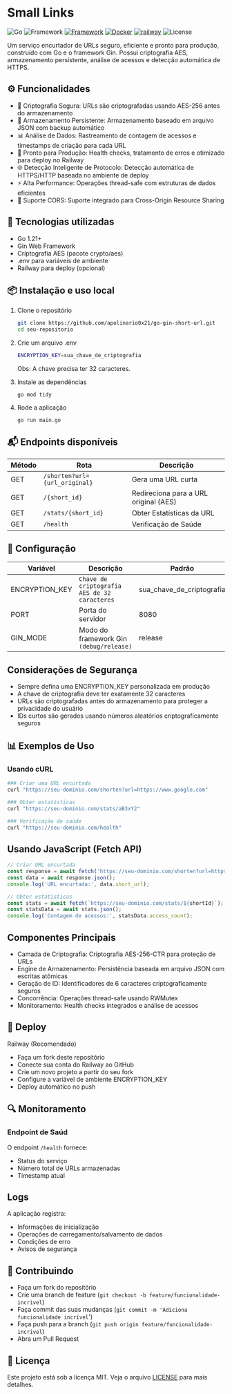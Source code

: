 # Small Links

![Go](https://img.shields.io/badge/Go-1.22.3-blue.svg)
![Framework](https://img.shields.io/badge/Framework-Gin--v1.10.1-blueviolet.svg)
[![Framework](https://img.shields.io/badge/Gin-v1.10.1-blueviolet.svg)](https://gin-gonic.com/)
[![Docker](https://img.shields.io/badge/Docker-Ready-blue?logo=docker&logoColor=white)](https://www.docker.com/)
[![railway](https://img.shields.io/badge/Deploy-Railway-purple.svg)](https://railway.app/)
![License](https://img.shields.io/badge/License-MIT-yellow.svg)

Um serviço encurtador de URLs seguro, eficiente e pronto para produção, construído com Go e o framework Gin. Possui criptografia AES, armazenamento persistente, análise de acessos e detecção automática de HTTPS.

## ⚙️ Funcionalidades

- 🔐 Criptografia Segura: URLs são criptografadas usando AES-256 antes do armazenamento
- 💾 Armazenamento Persistente: Armazenamento baseado em arquivo JSON com backup automático
- 📊 Análise de Dados: Rastreamento de contagem de acessos e timestamps de criação para cada URL
- 🚀 Pronto para Produção: Health checks, tratamento de erros e otimizado para deploy no Railway
- 🌐 Detecção Inteligente de Protocolo: Detecção automática de HTTPS/HTTP baseada no ambiente de deploy
- ⚡ Alta Performance: Operações thread-safe com estruturas de dados eficientes
- 🔄 Suporte CORS: Suporte integrado para Cross-Origin Resource Sharing


## 🚀 Tecnologias utilizadas
- Go 1.21+
- Gin Web Framework
- Criptografia AES (pacote crypto/aes)
- .env para variáveis de ambiente
- Railway para deploy (opcional)

## 📦 Instalação e uso local

1. Clone o repositório
   ```bash
   git clone https://github.com/apolinario0x21/go-gin-short-url.git
   cd seu-repositorio
   ```
2. Crie um arquivo .env
   ```bash
   ENCRYPTION_KEY=sua_chave_de_criptografia
   ```
   Obs: A chave precisa ter 32 caracteres.


3. Instale as dependências
   ```
   go mod tidy
   ```
4. Rode a aplicação
   ```
   go run main.go
   ```

## 📬 Endpoints disponíveis

| Método | Rota      | Descrição                             |
|--------|-----------|---------------------------------------|
| GET    | `/shorten?url={url_original}` | Gera uma URL curta |
| GET    | `/{short_id}` | Redireciona para a URL original (AES) |
| GET    | `/stats/{short_id}`  | Obter Estatísticas da URL |
| GET    | `/health`  | Verificação de Saúde  |


## 🔧 Configuração

| Variável | Descrição      | Padrão                             | Obrigatório |
|--------|-----------|---------------------------------------|-------------|
| ENCRYPTION_KEY    | `Chave de criptografia AES de 32 caracteres` | sua_chave_de_criptografia | Recomendado |
| PORT    | Porta do servidor | 8080 | Não         |
| GIN_MODE    | Modo do framework Gin `(debug/release)`  | release | Não |

## Considerações de Segurança

- Sempre defina uma ENCRYPTION_KEY personalizada em produção
- A chave de criptografia deve ter exatamente 32 caracteres
- URLs são criptografadas antes do armazenamento para proteger a privacidade do usuário 
- IDs curtos são gerados usando números aleatórios criptograficamente seguros

## 📊 Exemplos de Uso
### Usando cURL

```bash
### Criar uma URL encurtada
curl "https://seu-dominio.com/shorten?url=https://www.google.com"

### Obter estatísticas
curl "https://seu-dominio.com/stats/aB3xY2"

### Verificação de saúde
curl "https://seu-dominio.com/health"
```

## Usando JavaScript (Fetch API)

```javascript
// Criar URL encurtada
const response = await fetch('https://seu-dominio.com/shorten?url=https://www.exemplo.com');
const data = await response.json();
console.log('URL encurtada:', data.short_url);

// Obter estatísticas
const stats = await fetch(`https://seu-dominio.com/stats/${shortId}`);
const statsData = await stats.json();
console.log('Contagem de acessos:', statsData.access_count);
```
## Componentes Principais

- Camada de Criptografia: Criptografia AES-256-CTR para proteção de URLs
- Engine de Armazenamento: Persistência baseada em arquivo JSON com escritas atômicas
- Geração de ID: Identificadores de 6 caracteres criptograficamente seguros
- Concorrência: Operações thread-safe usando RWMutex
- Monitoramento: Health checks integrados e análise de acessos 

## 🚢 Deploy
Railway (Recomendado)

- Faça um fork deste repositório
- Conecte sua conta do Railway ao GitHub
- Crie um novo projeto a partir do seu fork
- Configure a variável de ambiente ENCRYPTION_KEY
- Deploy automático no push


## 🔍 Monitoramento
### Endpoint de Saúd

O endpoint `/health` fornece:
- Status do serviço
- Número total de URLs armazenadas
- Timestamp atual

## Logs
A aplicação registra:

- Informações de inicialização
- Operações de carregamento/salvamento de dados
- Condições de erro
- Avisos de segurança

## 🤝 Contribuindo

- Faça um fork do repositório
- Crie uma branch de feature (`git checkout -b feature/funcionalidade-incrivel`)
- Faça commit das suas mudanças (`git commit -m 'Adiciona funcionalidade incrível`')
- Faça push para a branch (`git push origin feature/funcionalidade-incrivel`)
- Abra um Pull Request

## 📄 Licença

Este projeto está sob a licença MIT. Veja o arquivo [LICENSE](LICENSE) para mais detalhes.

